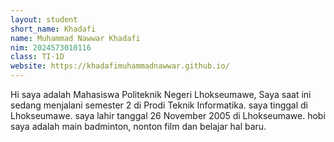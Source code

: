 ```yaml
---
layout: student
short_name: Khadafi
name: Muhammad Nawwar Khadafi
nim: 2024573010116
class: TI-1D
website: https://khadafimuhammadnawwar.github.io/
---
```

Hi saya adalah Mahasiswa Politeknik Negeri Lhokseumawe, Saya saat ini sedang menjalani semester 2 di Prodi Teknik Informatika. saya tinggal di Lhokseumawe. saya lahir tanggal 26 November 2005 di Lhokseumawe. hobi saya adalah main badminton, nonton film dan belajar hal baru.
